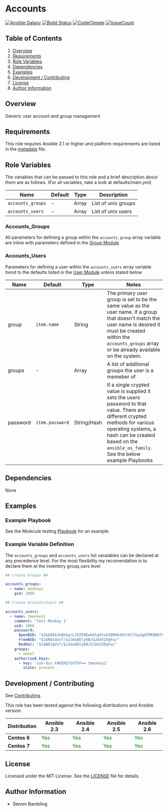 # Accounts

[![Ansible Galaxy](https://img.shields.io/badge/ansible--galaxy-smbambling.accounts-blue.svg)](https://galaxy.ansible.com/smbambling/accounts/)
[![Build Status](https://travis-ci.org/smbambling/ansible-role-accounts.svg?branch=master)](https://travis-ci.org/smbambling/ansible-role-accounts)
[![CodeClimate](https://codeclimate.com/github/smbambling/ansible-role-accounts/badges/gpa.svg)](https://codeclimate.com/github/smbambling/ansible-role-accounts)
[![IssueCount](https://codeclimate.com/github/smbambling/ansible-role-accounts/badges/issue_count.svg)](https://codeclimate.com/github/smbambling/ansible-role-accounts)

## Table of Contents

1. [Overview](#overview)
1. [Requirements](#requirements)
1. [Role Variables](#role-variables)
1. [Dependencies](#dependencies)
1. [Examples](#examples)
1. [Development / Contributing](#development--contributing)
1. [License](#license)
1. [Author Information](#author-information)

## Overview

Generic user account and group management

## Requirements

This role requires Ansible 2.1 or higher and platform requirements are
listed in the [metadata](meta/main.yml) file.

## Role Variables

The variables that can be passed to this role and a brief description about
them are as follows. (For all variables, take a look at defaults/main.yml)

| Name              | Default | Type        | Description         |
| ------------------|---------| ------------| --------------------|
| `accounts_groups` | -       | Array       | List of unix groups |
| `accounts_users`  | -       | Array       | List of unix users  |

### Accounts_Groups

All parameters for defining a group within the `accounts_group` array variable
are inline with parameters defined in the
[Group Module](http://docs.ansible.com/ansible/group_module.html)

### Accounts_Users

Parameters for defining a user within the `accounts_users` array variable
trend to the defaults listed in the
[User Module](http://docs.ansible.com/ansible/user_module.html)
unless stated below

| Name              | Default | Type        | Notes         |
| ------------------|---------| ------------| --------------------|
| group             | `item.name` | String  | The primary user group is set to be the same value as the user name. If a group that doesn't match the user name is desired it must be created within the `accounts_groups` array or be already available on the system.          |
| groups            | -           | Array   | A list of additional groups the user is a memeber of |
| password          | `item.password` | String/Hash | If a single crypted value is supplied it sets the users password to that value. There are different crypted methods for various operating systems, a hash can be created based on the `ansible_os_family`.  See the below example Playbooks

## Dependencies

None

## Examples

### Example Playbook

See the Molecule testing [Playbook](molecule/default/playbook.yml) for an example

### Example Variable Definition

The `accounts_groups` and `accounts_users` list varaiables can be
declared at any precedence level.
For the most flexibility my recomendation is to declare them at the
inventory group\_vars level

```yml
## Create Groups ##

accounts_groups:
  - name: monkeys
    gid: 2000

## Create Account/Users ##

accounts_users:
  - name: tmonkey1
    comment: 'Test Monkey 1'
    uid: 1006
    password:
      OpenBSD: "$2b$08$3eBhGgrLIXZP8Ewh8tqXtuh38M463K2rKYJSyUgATRKQNX70b2jyG"
      FreeBSD: "$1$N0JqVxf/$iSmuQ6lyKB/GJUe52DqFw/"
      RedHat: "$1$N0JqVxf/$iSmuQ6lyKB/GJUe52DqFw/"
    groups:
      - wheel
    authorized_keys:
      - key: 'ssh-dss FAKEKEYSUTFF== tmonkey1'
        state: present
```

## Development / Contributing

See [Contributing](.github/CONTRIBUTING.md).

This role has been tested against the following distributions and Ansible version:

|Distribution|Ansible 2.3|Ansible 2.4|Ansible 2.5|Ansible 2.6|
|------------|-----------|-----------|-----------|-----------|
|**Centos 6**|<span style="color:green">Yes</span>|<span style="color:green">Yes</span>|<span style="color:green">Yes</span>|<span style="color:green">Yes</span>|
|**Centos 7**|<span style="color:green">Yes</span>|<span style="color:green">Yes</span>|<span style="color:green">Yes</span>|<span style="color:green">Yes</span>|

## License

Licensed under the MIT License. See the [LICENSE](./LICENSE) file for details.

## Author Information

- Steven Bambling
